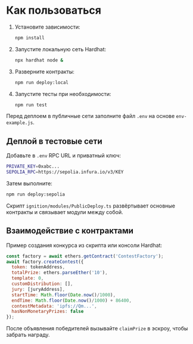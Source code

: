 # Как пользоваться

1. Установите зависимости:
   ```bash
   npm install
   ```
2. Запустите локальную сеть Hardhat:
   ```bash
   npx hardhat node &
   ```
3. Разверните контракты:
   ```bash
   npm run deploy:local
   ```
4. Запустите тесты при необходимости:
   ```bash
   npm run test
   ```

Перед деплоем в публичные сети заполните файл `.env` на основе `env-example.js`.

## Деплой в тестовые сети

Добавьте в `.env` RPC URL и приватный ключ:
```bash
PRIVATE_KEY=0xabc...
SEPOLIA_RPC=https://sepolia.infura.io/v3/KEY
```
Затем выполните:
```bash
npm run deploy:sepolia
```

Скрипт `ignition/modules/PublicDeploy.ts` развёртывает основные контракты и связывает модули между собой.

## Взаимодействие с контрактами

Пример создания конкурса из скрипта или консоли Hardhat:
```javascript
const factory = await ethers.getContract('ContestFactory');
await factory.createContest({
  token: tokenAddress,
  totalPrize: ethers.parseEther('10'),
  template: 0,
  customDistribution: [],
  jury: [juryAddress],
  startTime: Math.floor(Date.now()/1000),
  endTime: Math.floor(Date.now()/1000) + 86400,
  contestMetadata: 'ipfs://Qm...',
  hasNonMonetaryPrizes: false
});
```

После объявления победителей вызывайте `claimPrize` в эскроу, чтобы забрать награду.
